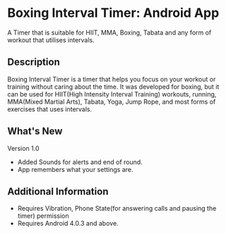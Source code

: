 # Boxing Interval Timer: Android App #

A Timer that is suitable for HIIT, MMA, Boxing, Tabata and any form of workout that utilises
intervals.

## Description ##

Boxing Interval Timer is a timer that helps you focus on your workout or training without caring
about the time. It was developed for boxing, but it can be used for HIIT(High Intensity Interval
Training) workouts, running, MMA(Mixed Martial Arts), Tabata, Yoga, Jump Rope, and most forms of
exercises that uses intervals.

## What's New ##

Version 1.0

- Added Sounds for alerts and end of round.
- App remembers what your settings are.

## Additional Information ##

- Requires Vibration, Phone State(for answering calls and pausing the timer) permission
- Requires Android 4.0.3 and above.